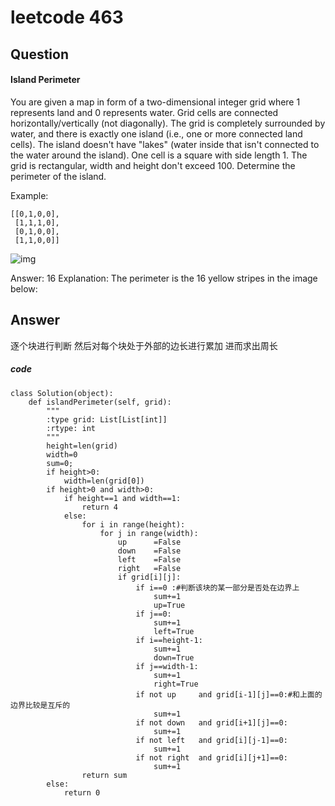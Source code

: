 # leetcode 463
## Question 
#### Island Perimeter   


You are given a map in form of a two-dimensional integer grid where 1 represents land and 0 represents water. Grid cells are connected horizontally/vertically (not diagonally). The grid is completely surrounded by water, and there is exactly one island (i.e., one or more connected land cells). The island doesn't have "lakes" (water inside that isn't connected to the water around the island). One cell is a square with side length 1. The grid is rectangular, width and height don't exceed 100. Determine the perimeter of the island.

Example:

```
[[0,1,0,0],
 [1,1,1,0],
 [0,1,0,0],
 [1,1,0,0]]
```
![img](https://leetcode.com/static/images/problemset/island.png)

Answer: 16
Explanation: The perimeter is the 16 yellow stripes in the image below:

## Answer
逐个块进行判断 然后对每个块处于外部的边长进行累加 进而求出周长
##### code 
```
class Solution(object):
    def islandPerimeter(self, grid):
        """
        :type grid: List[List[int]]
        :rtype: int
        """
        height=len(grid)
        width=0
        sum=0;
        if height>0:
            width=len(grid[0])
        if height>0 and width>0:
            if height==1 and width==1:
                return 4
            else:           
                for i in range(height):
                    for j in range(width):
                        up      =False
                        down    =False
                        left    =False
                        right   =False
                        if grid[i][j]:
                            if i==0 :#判断该块的某一部分是否处在边界上
                                sum+=1
                                up=True
                            if j==0:
                                sum+=1
                                left=True
                            if i==height-1:
                                sum+=1
                                down=True
                            if j==width-1:
                                sum+=1
                                right=True
                            if not up     and grid[i-1][j]==0:#和上面的边界比较是互斥的
                                sum+=1  
                            if not down   and grid[i+1][j]==0:
                                sum+=1    
                            if not left   and grid[i][j-1]==0:
                                sum+=1    
                            if not right  and grid[i][j+1]==0:
                                sum+=1
                return sum
        else:
            return 0
```
